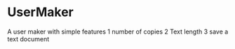 # UserMaker
A user maker with simple features 1 number of copies 2 Text length 3 save a text document
